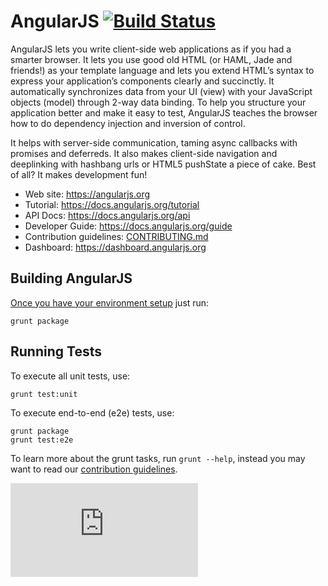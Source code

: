 AngularJS [![Build Status](https://travis-ci.org/angular/angular.js.svg?branch=master)](https://travis-ci.org/angular/angular.js)
=========

AngularJS lets you write client-side web applications as if you had a smarter browser.  It lets you
use good old HTML (or HAML, Jade and friends!) as your template language and lets you extend HTML’s
syntax to express your application’s components clearly and succinctly.  It automatically
synchronizes data from your UI (view) with your JavaScript objects (model) through 2-way data
binding. To help you structure your application better and make it easy to test, AngularJS teaches
the browser how to do dependency injection and inversion of control.

It helps with server-side communication, taming async callbacks with promises and deferreds. 
It also makes client-side navigation and deeplinking with hashbang urls or HTML5 pushState a
piece of cake. Best of all? It makes development fun!

* Web site: https://angularjs.org
* Tutorial: https://docs.angularjs.org/tutorial
* API Docs: https://docs.angularjs.org/api
* Developer Guide: https://docs.angularjs.org/guide
* Contribution guidelines: [CONTRIBUTING.md](https://github.com/angular/angular.js/blob/master/CONTRIBUTING.md)
* Dashboard: https://dashboard.angularjs.org

Building AngularJS
---------
[Once you have your environment setup](http://docs.angularjs.org/misc/contribute) just run:

    grunt package


Running Tests
-------------
To execute all unit tests, use:

    grunt test:unit

To execute end-to-end (e2e) tests, use:

    grunt package
    grunt test:e2e

To learn more about the grunt tasks, run `grunt --help`, instead you may want to read our
[contribution guidelines](https://github.com/angular/angular.js/blob/master/CONTRIBUTING.md).


[![Analytics](https://ga-beacon.appspot.com/UA-8594346-11/angular.js/README.md?pixel)](https://github.com/igrigorik/ga-beacon)

